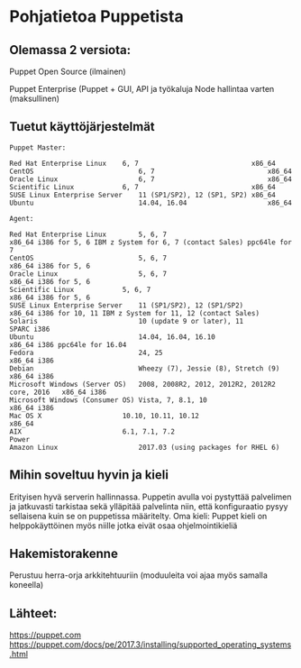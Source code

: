 # Pohjatietoa Puppetista

## Olemassa 2 versiota:

Puppet Open Source (ilmainen)

Puppet Enterprise (Puppet + GUI, API ja työkaluja Node hallintaa varten (maksullinen)

## Tuetut käyttöjärjestelmät

```
Puppet Master:

Red Hat Enterprise Linux	6, 7	                        x86_64
CentOS	                        6, 7	                        x86_64
Oracle Linux	                6, 7	                        x86_64
Scientific Linux	        6, 7	                        x86_64
SUSE Linux Enterprise Server	11 (SP1/SP2), 12 (SP1, SP2)	x86_64
Ubuntu	                        14.04, 16.04	                x86_64

Agent:

Red Hat Enterprise Linux        5, 6, 7	                                        x86_64 i386 for 5, 6 IBM z System for 6, 7 (contact Sales) ppc64le for 7
CentOS                          5, 6, 7                                         x86_64 i386 for 5, 6
Oracle Linux	                5, 6, 7	                                        x86_64 i386 for 5, 6
Scientific Linux	        5, 6, 7	                                        x86_64 i386 for 5, 6
SUSE Linux Enterprise Server	11 (SP1/SP2), 12 (SP1/SP2)	                x86_64 i386 for 10, 11 IBM z System for 11, 12 (contact Sales)
Solaris	                        10 (update 9 or later), 11	                SPARC i386
Ubuntu	                        14.04, 16.04, 16.10	                        x86_64 i386 ppc64le for 16.04
Fedora	                        24, 25	                                        x86_64 i386
Debian	                        Wheezy (7), Jessie (8), Stretch (9)	        x86_64 i386
Microsoft Windows (Server OS)	2008, 2008R2, 2012, 2012R2, 2012R2 core, 2016	x86_64 i386
Microsoft Windows (Consumer OS)	Vista, 7, 8.1, 10	                        x86_64 i386
Mac OS X	                10.10, 10.11, 10.12	                        x86_64
AIX	                        6.1, 7.1, 7.2	                                Power
Amazon Linux	                2017.03 (using packages for RHEL 6)	
```
## Mihin soveltuu hyvin ja kieli

Erityisen hyvä serverin hallinnassa.
Puppetin avulla voi pystyttää palvelimen ja jatkuvasti tarkistaa  sekä ylläpitää palvelinta niin, että konfiguraatio pysyy sellaisena kuin se on puppetissa määritelty.
Oma kieli: Puppet kieli on helppokäyttöinen myös niille jotka eivät osaa ohjelmointikieliä

## Hakemistorakenne





Perustuu herra-orja arkkitehtuuriin (moduuleita voi ajaa myös samalla koneella)
## Lähteet:
https://puppet.com
https://puppet.com/docs/pe/2017.3/installing/supported_operating_systems.html
